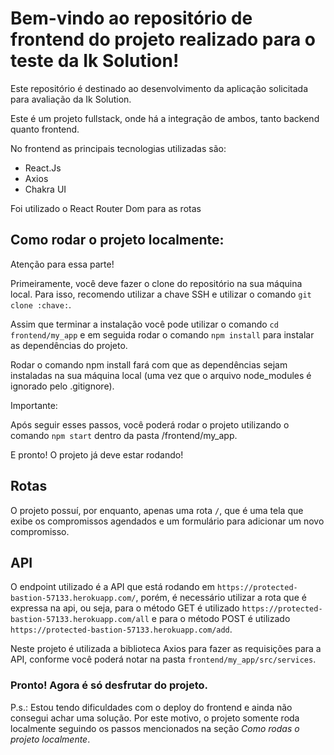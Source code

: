 # Bem-vindo ao repositório de frontend do projeto realizado para o teste da Ik Solution!

Este repositório é destinado ao desenvolvimento da aplicação solicitada para avaliação da Ik Solution.

Este é um projeto fullstack, onde há a integração de ambos, tanto backend quanto frontend.

No frontend as principais tecnologias utilizadas são:
 - React.Js
 - Axios
 - Chakra UI

Foi utilizado o React Router Dom para as rotas

## Como rodar o projeto localmente:

Atenção para essa parte!

Primeiramente, você deve fazer o clone do repositório na sua máquina local. Para isso, recomendo utilizar a chave SSH e utilizar o comando `git clone :chave:`.

Assim que terminar a instalação você pode utilizar o comando `cd frontend/my_app` e em seguida rodar o comando `npm install` para instalar as dependências do projeto.

Rodar o comando npm install fará com que as dependências sejam instaladas na sua máquina local (uma vez que o arquivo node_modules é ignorado pelo .gitignore).

Importante:

Após seguir esses passos, você poderá rodar o projeto utilizando o comando `npm start` dentro da pasta /frontend/my_app.

E pronto! O projeto já deve estar rodando!

## Rotas

O projeto possuí, por enquanto, apenas uma rota `/`, que é uma tela que exibe os compromissos agendados e um formulário para adicionar um novo compromisso.

## API

O endpoint utilizado é a API que está rodando em `https://protected-bastion-57133.herokuapp.com/`, porém, é necessário utilizar a rota que é expressa na api, ou seja, para o método GET é utilizado `https://protected-bastion-57133.herokuapp.com/all` e para o método POST é utilizado `https://protected-bastion-57133.herokuapp.com/add`.

Neste projeto é utilizada a biblioteca Axios para fazer as requisições para a API, conforme você poderá notar na pasta `frontend/my_app/src/services`.


### Pronto! Agora é só desfrutar do projeto.

P.s.: Estou tendo dificuldades com o deploy do frontend e ainda não consegui achar uma solução. Por este motivo, o projeto somente roda localmente seguindo os passos mencionados na seção *Como rodas o projeto localmente*.  
